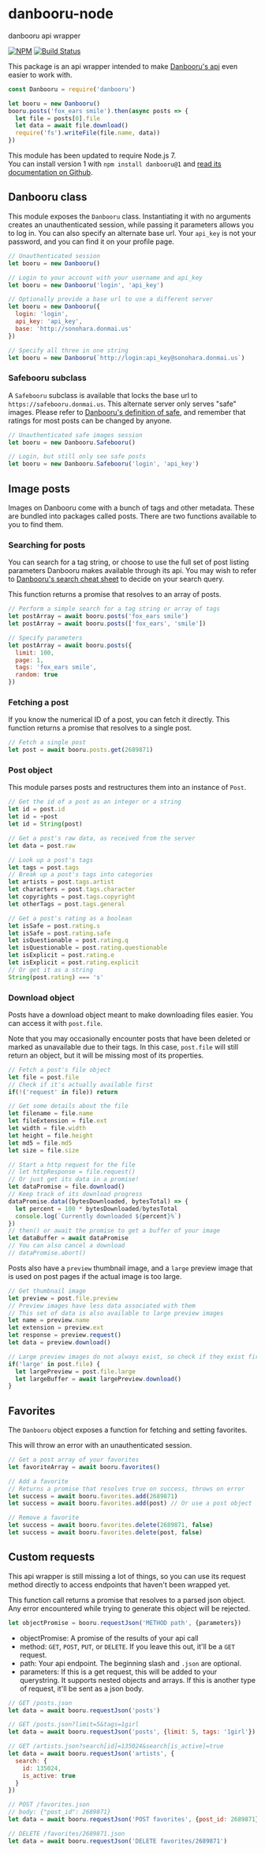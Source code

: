 # danbooru-node
danbooru api wrapper

[![NPM](https://nodei.co/npm/danbooru.png?mini=true)](https://nodei.co/npm/danbooru/)
[![Build Status](https://travis-ci.org/stawberri/danbooru-node.svg?branch=master)](https://travis-ci.org/stawberri/danbooru-node)

This package is an api wrapper intended to make [Danbooru's api](https://danbooru.donmai.us/wiki_pages/43568) even easier to work with.

```js
const Danbooru = require('danbooru')

let booru = new Danbooru()
booru.posts('fox_ears smile').then(async posts => {
  let file = posts[0].file
  let data = await file.download()
  require('fs').writeFile(file.name, data))
})
```

This module has been updated to require Node.js 7.  
You can install version 1 with `npm install danbooru@1` and [read its documentation on Github](https://github.com/stawberri/danbooru-node/tree/v1.4.8).


## Danbooru class
This module exposes the `Danbooru` class. Instantiating it with no arguments creates an unauthenticated session, while passing it parameters allows you to log in. You can also specify an alternate base url. Your `api_key` is not your password, and you can find it on your profile page.

```js
// Unauthenticated session
let booru = new Danbooru()

// Login to your account with your username and api_key
let booru = new Danbooru('login', 'api_key')

// Optionally provide a base url to use a different server
let booru = new Danbooru({
  login: 'login',
  api_key: 'api_key',
  base: 'http://sonohara.donmai.us'
})

// Specify all three in one string
let booru = new Danbooru(`http://login:api_key@sonohara.donmai.us`)
```

### Safebooru subclass

A `Safebooru` subclass is available that locks the base url to `https://safebooru.donmai.us`. This alternate server only serves "safe" images. Please refer to [Danbooru's definition of safe](https://danbooru.donmai.us/wiki_pages/10920), and remember that ratings for most posts can be changed by anyone.

```js
// Unauthenticated safe images session
let booru = new Danbooru.Safebooru()

// Login, but still only see safe posts
let booru = new Danbooru.Safebooru('login', 'api_key')
```


## Image posts
Images on Danbooru come with a bunch of tags and other metadata. These are bundled into packages called posts. There are two functions available to you to find them.

### Searching for posts
You can search for a tag string, or choose to use the full set of post listing parameters Danbooru makes available through its api. You may wish to refer to [Danbooru's search cheat sheet](https://danbooru.donmai.us/wiki_pages/43049) to decide on your search query.

This function returns a promise that resolves to an array of posts.

```js
// Perform a simple search for a tag string or array of tags
let postArray = await booru.posts('fox_ears smile')
let postArray = await booru.posts(['fox_ears', 'smile'])

// Specify parameters
let postArray = await booru.posts({
  limit: 100,
  page: 1,
  tags: 'fox_ears smile',
  random: true
})
```

### Fetching a post
If you know the numerical ID of a post, you can fetch it directly. This function returns a promise that resolves to a single post.

```js
// Fetch a single post
let post = await booru.posts.get(2689871)
```


### Post object
This module parses posts and restructures them into an instance of `Post`.

```js
// Get the id of a post as an integer or a string
let id = post.id
let id = +post
let id = String(post)

// Get a post's raw data, as received from the server
let data = post.raw

// Look up a post's tags
let tags = post.tags
// Break up a post's tags into categories
let artists = post.tags.artist
let characters = post.tags.character
let copyrights = post.tags.copyright
let otherTags = post.tags.general

// Get a post's rating as a boolean
let isSafe = post.rating.s
let isSafe = post.rating.safe
let isQuestionable = post.rating.q
let isQuestionable = post.rating.questionable
let isExplicit = post.rating.e
let isExplicit = post.rating.explicit
// Or get it as a string
String(post.rating) === 's'
```

### Download object
Posts have a download object meant to make downloading files easier. You can access it with `post.file`.

Note that you may occasionally encounter posts that have been deleted or marked as unavailable due to their tags. In this case, `post.file` will still return an object, but it will be missing most of its properties.

```js
// Fetch a post's file object
let file = post.file
// Check if it's actually available first
if(!('request' in file)) return

// Get some details about the file
let filename = file.name
let fileExtension = file.ext
let width = file.width
let height = file.height
let md5 = file.md5
let size = file.size

// Start a http request for the file
// let httpResponse = file.request()
// Or just get its data in a promise!
let dataPromise = file.download()
// Keep track of its download progress
dataPromise.data((bytesDownloaded, bytesTotal) => {
  let percent = 100 * bytesDownloaded/bytesTotal
  console.log(`Currently downloaded ${percent}%`)
})
// then() or await the promise to get a buffer of your image
let dataBuffer = await dataPromise
// You can also cancel a download
// dataPromise.abort()
```

Posts also have a `preview` thumbnail image, and a `large` preview image that is used on post pages if the actual image is too large.

```js
// Get thumbnail image
let preview = post.file.preview
// Preview images have less data associated with them
// This set of data is also available to large preview images
let name = preview.name
let extension = preview.ext
let response = preview.request()
let data = preview.download()

// Large preview images do not always exist, so check if they exist first.
if('large' in post.file) {
  let largePreview = post.file.large
  let largeBuffer = await largePreview.download()
}
```


## Favorites
The `Danbooru` object exposes a function for fetching and setting favorites.

This will throw an error with an unauthenticated session.

```js
// Get a post array of your favorites
let favoriteArray = await booru.favorites()

// Add a favorite
// Returns a promise that resolves true on success, throws on error
let success = await booru.favorites.add(2689871)
let success = await booru.favorites.add(post) // Or use a post object

// Remove a favorite
let success = await booru.favorites.delete(2689871, false)
let success = await booru.favorites.delete(post, false)
```


## Custom requests
This api wrapper is still missing a lot of things, so you can use its request method directly to access endpoints that haven't been wrapped yet.

This function call returns a promise that resolves to a parsed json object. Any error encountered while trying to generate this object will be rejected.

```js
let objectPromise = booru.requestJson('METHOD path', {parameters})
```

* objectPromise: A promise of the results of your api call
* method: `GET`, `POST`, `PUT`, or `DELETE`. If you leave this out, it'll be a `GET` request.
* path: Your api endpoint. The beginning slash and `.json` are optional.
* parameters: If this is a get request, this will be added to your querystring. It supports nested objects and arrays. If this is another type of request, it'll be sent as a json body.

```js
// GET /posts.json
let data = await booru.requestJson('posts')

// GET /posts.json?limit=5&tags=1girl
let data = await booru.requestJson('posts', {limit: 5, tags: '1girl'})

// GET /artists.json?search[id]=135024&search[is_active]=true
let data = await booru.requestJson('artists', {
  search: {
    id: 135024,
    is_active: true
  }
})

// POST /favorites.json
// body: {"post_id": 2689871}
let data = await booru.requestJson('POST favorites', {post_id: 2689871})

// DELETE /favorites/2689871.json
let data = await booru.requestJson('DELETE favorites/2689871')
```

